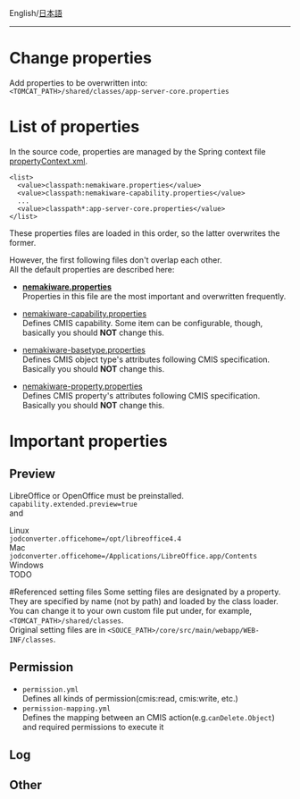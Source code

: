 English/[日本語](https://github.com/aegif/NemakiWare/wiki/%E7%92%B0%E5%A2%83%E8%A8%AD%E5%AE%9A%28%E3%83%AA%E3%83%9D%E3%82%B8%E3%83%88%E3%83%AA%29:-%E3%83%97%E3%83%AD%E3%83%91%E3%83%86%E3%82%A3)
***
# Change properties
Add properties to be overwritten into:  
`<TOMCAT_PATH>/shared/classes/app-server-core.properties`

# List of properties
In the source code, properties are managed by the Spring context file [propertyContext.xml](https://github.com/aegif/NemakiWare/blob/master/core/src/main/webapp/WEB-INF/classes/propertyContext.xml).  

```
<list>
  <value>classpath:nemakiware.properties</value>
  <value>classpath:nemakiware-capability.properties</value>
  ...
  <value>classpath*:app-server-core.properties</value>
</list>
```
These properties files are loaded in this order, so the latter overwrites the former.  

However, the first following files don't overlap each other.  
All the default properties are described here:
- [**nemakiware.properties**](https://github.com/aegif/NemakiWare/blob/master/core/src/main/webapp/WEB-INF/classes/nemakiware.properties)  
  Properties in this file are the most important and overwritten frequently.  
  
- [nemakiware-capability.properties](https://github.com/aegif/NemakiWare/blob/master/core/src/main/webapp/WEB-INF/classes/nemakiware-capability.properties)  
  Defines CMIS capability. Some item can be configurable, though, basically you should **NOT** change this.  
- [nemakiware-basetype.properties](https://github.com/aegif/NemakiWare/blob/master/core/src/main/webapp/WEB-INF/classes/nemakiware-basetype.properties)  
  Defines CMIS object type's attributes following CMIS specification. Basically you should **NOT** change this.  
- [nemakiware-property.properties](https://github.com/aegif/NemakiWare/blob/master/core/src/main/webapp/WEB-INF/classes/nemakiware-property.properties)  
  Defines CMIS property's attributes following CMIS specification. Basically you should **NOT** change this.  

# Important properties
## Preview
LibreOffice or OpenOffice must be preinstalled.  
`capability.extended.preview=true`  
and  
  
Linux  
`jodconverter.officehome=/opt/libreoffice4.4`  
Mac    
`jodconverter.officehome=/Applications/LibreOffice.app/Contents`  
Windows  
TODO


#Referenced setting files
Some setting files are designated by a property.  
They are specified by name (not by path) and loaded by the class loader.  
You can change it to your own custom file put under, for example, `<TOMCAT_PATH>/shared/classes`.  
Original setting files are in `<SOUCE_PATH>/core/src/main/webapp/WEB-INF/classes`.  
## Permission
- `permission.yml`  
  Defines all kinds of permission(cmis:read, cmis:write, etc.)  
- `permission-mapping.yml`  
  Defines the mapping between an CMIS action(e.g.`canDelete.Object`) and required permissions to execute it  
  
## Log
## Other